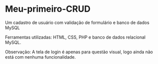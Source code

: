 # Meu-primeiro-CRUD
Um cadastro de usuário com validação de formulário e banco de dados MySQL 

Ferramentas utilizadas: HTML, CSS, PHP e banco de dados relacional MySQL.

Observação: A tela de login é apenas para questão visual, logo ainda não está com nenhuma funcionalidade.

